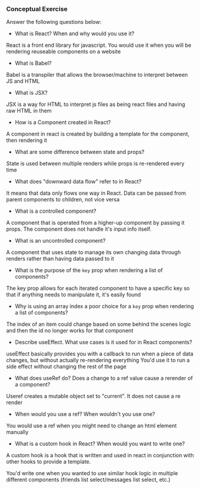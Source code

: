 ### Conceptual Exercise

Answer the following questions below:

- What is React? When and why would you use it?

React is a front end library for javascript. You would use it when you will be rendering reuseable components on a website

- What is Babel?

Babel is a transpiler that allows the browser/machine to interpret between JS and HTML

- What is JSX?

JSX is a way for HTML to interpret js files as being react files and having raw HTML in them

- How is a Component created in React?

A component in react is created by building a template for the component, then rendering it

- What are some difference between state and props?

State is used between multiple renders while props is re-rendered every time

- What does "downward data flow" refer to in React?

It means that data only flows one way in React. Data can be passed from parent components to children, not vice versa

- What is a controlled component?

A component that is operated from a higher-up component by passing it props. The component does not handle it's input info itself.

- What is an uncontrolled component?

A component that uses state to manage its own changing data through renders rather than having data passed to it

- What is the purpose of the `key` prop when rendering a list of components?

The key prop allows for each iterated component to have a specific key so that if anything needs to manipulate it, it's easily found

- Why is using an array index a poor choice for a `key` prop when rendering a list of components?

The index of an item could change based on some behind the scenes logic and then the id no longer works for that component

- Describe useEffect.  What use cases is it used for in React components?

useEffect basically provides you with a callback to run when a piece of data changes, but without actually re-rendering everything
You'd use it to run a side effect without changing the rest of the page

- What does useRef do?  Does a change to a ref value cause a rerender of a component?

Useref creates a mutable object set to "current". It does not cause a re render

- When would you use a ref? When wouldn't you use one?

You would use a ref when you might need to change an html element manually

- What is a custom hook in React? When would you want to write one?

A custom hook is a hook that is written and used in react in conjunction with other hooks to provide a template.

You'd write one when you wanted to use similar hook logic in multiple different components (friends list select/messages list select, etc.)

